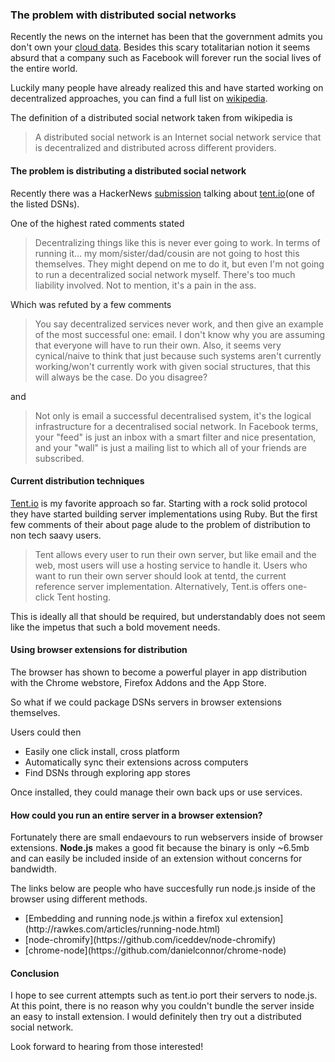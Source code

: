 ### The problem with distributed social networks

Recently the news on the internet has been that the government admits you don't own your [cloud data](https://www.eff.org/deeplinks/2012/10/governments-attack-cloud-computing).   Besides this scary totalitarian notion it seems absurd that a company such as Facebook will forever run the social lives of the entire world.

Luckily many people have already realized this and have started working on decentralized approaches, you can find a full list on [wikipedia](http://en.wikipedia.org/wiki/Distributed_social_network).

The definition of a distributed social network taken from wikipedia is

> A distributed social network is an Internet social network service that is decentralized and distributed across different providers. 

#### The problem is distributing a distributed social network

Recently there was a HackerNews [submission](http://news.ycombinator.com/item?id=4418904) talking about [tent.io](tent.io)(one of the listed DSNs).

One of the highest rated comments stated

> Decentralizing things like this is never ever going to work. In terms of running it... my mom/sister/dad/cousin are not going to host this themselves. They might depend on me to do it, but even I'm not going to run a decentralized social network myself. There's too much liability involved. Not to mention, it's a pain in the ass.

Which was refuted by a few comments 

> You say decentralized services never work, and then give an example of the most successful one: email.   I don't know why you are assuming that everyone will have to run their own. Also, it seems very cynical/naive to think that just because such systems aren't currently working/won't currently work with given social structures, that this will always be the case. Do you disagree?

and

> Not only is email a successful decentralised system, it's the logical infrastructure for a decentralised social network. In Facebook terms, your "feed" is just an inbox with a smart filter and nice presentation, and your "wall" is just a mailing list to which all of your friends are subscribed.

#### Current distribution techniques

[Tent.io](https://tent.io/about) is my favorite approach so far. Starting with a rock solid protocol they have started building server implementations using Ruby. But the first few comments of their about page alude to the problem of distribution to non tech saavy users.

> Tent allows every user to run their own server, but like email and the web, most users will use a hosting service to handle it.
  Users who want to run their own server should look at tentd, the current reference server implementation.
  Alternatively, Tent.is offers one-click Tent hosting.

This is ideally all that should be required, but understandably does not seem like the impetus that such a bold movement needs.

#### Using browser extensions for distribution

The browser has shown to become a powerful player in app distribution with the Chrome webstore, Firefox Addons and the App Store.

So what if we could package DSNs servers in browser extensions themselves.

Users could then 

<ul class="square">
  <li>Easily one click install, cross platform</li>
  <li>Automatically sync their extensions across computers</li>
  <li>Find DSNs through exploring app stores</li>
</ul>

Once installed, they could manage their own back ups or use services.

#### How could you run an entire server in a browser extension?

Fortunately there are small endaevours to run webservers inside of browser extensions.   **Node.js** makes a good fit because the binary is only ~6.5mb and can easily be included inside of an extension without concerns for bandwidth.

The links below are people who have succesfully run node.js inside of the browser using different methods.

<ul class="square">
  <li>[Embedding and running node.js within a firefox xul extension](http://rawkes.com/articles/running-node.html)</li>
  <li>[node-chromify](https://github.com/iceddev/node-chromify)</li>
  <li>[chrome-node](https://github.com/danielconnor/chrome-node)</li>
</ul>

#### Conclusion

I hope to see current attempts such as tent.io port their servers to node.js.   At this point, there is no reason why you couldn't bundle the server inside an easy to install extension.   I would definitely then try out a distributed social network.

Look forward to hearing from those interested!